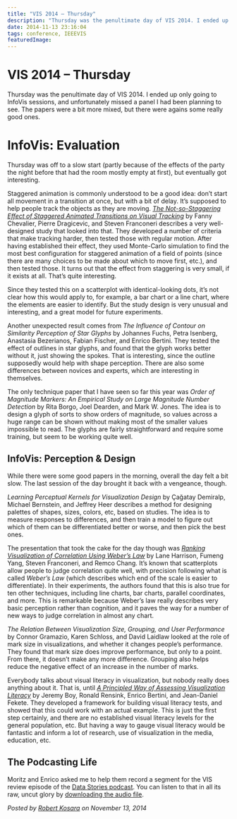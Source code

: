 ```yaml
---
title: "VIS 2014 – Thursday"
description: "Thursday was the penultimate day of VIS 2014. I ended up only going to InfoVis sessions, and unfortunately missed a panel I had been planning to see. The papers were a bit more mixed, but there were agains some really good ones."
date: 2014-11-13 23:16:04
tags: conference, IEEEVIS
featuredImage: 
---
```


# VIS 2014 – Thursday

Thursday was the penultimate day of VIS 2014. I ended up only going to InfoVis sessions, and unfortunately missed a panel I had been planning to see. The papers were a bit more mixed, but there were agains some really good ones.

<h1>InfoVis: Evaluation</h1>

Thursday was off to a slow start (partly because of the effects of the party the night before that had the room mostly empty at first), but eventually got interesting.

Staggered animation is commonly understood to be a good idea: don’t start all movement in a transition at once, but with a bit of delay. It’s supposed to help people track the objects as they are moving. <a href="http://fannychevalier.net/animations"><em>The Not-so-Staggering Effect of Staggered Animated Transitions on Visual Tracking</em></a> by Fanny Chevalier, Pierre Dragicevic, and Steven Franconeri describes a very well-designed study that looked into that. They developed a number of criteria that make tracking harder, then tested those with regular motion. After having established their effect, they used Monte-Carlo simulation to find the most best configuration for staggered animation of a field of points (since there are many choices to be made about which to move first, etc.), and then tested those. It turns out that the effect from staggering is very small, if it exists at all. That’s quite interesting.

Since they tested this on a scatterplot with identical-looking dots, it’s not clear how this would apply to, for example, a bar chart or a line chart, where the elements are easier to identify. But the study design is very unusual and interesting, and a great model for future experiments.

Another unexpected result comes from <em>The Influence of Contour on Similarity Perception of Star Glyphs</em> by Johannes Fuchs, Petra Isenberg, Anastasia Bezerianos, Fabian Fischer, and Enrico Bertini. They tested the effect of outlines in star glyphs, and found that the glyph works better without it, just showing the spokes. That is interesting, since the outline supposedly would help with shape perception. There are also some differences between novices and experts, which are interesting in themselves.

The only technique paper that I have seen so far this year was <em>Order of Magnitude Markers: An Empirical Study on Large Magnitude Number Detection</em> by Rita Borgo, Joel Dearden, and Mark W. Jones. The idea is to design a glyph of sorts to show orders of magnitude, so values across a huge range can be shown without making most of the smaller values impossible to read. The glyphs are fairly straightforward and require some training, but seem to be working quite well.

## InfoVis: Perception &amp; Design

While there were some good papers in the morning, overall the day felt a bit slow. The last session of the day brought it back with a vengeance, though.

<em>Learning Perceptual Kernels for Visualization Design</em> by Çağatay Demiralp, Michael Bernstein, and Jeffrey Heer describes a method for designing palettes of shapes, sizes, colors, etc, based on studies. The idea is to measure responses to differences, and then train a model to figure out which of them can be differentiated better or worse, and then pick the best ones.

The presentation that took the cake for the day though was <a href="http://github.com/TuftsVALT/ranking-correlation"><em>Ranking Visualization of Correlation Using Weber’s Law</em></a> by Lane Harrison, Fumeng Yang, Steven Franconeri, and Remco Chang. It’s known that scatterplots allow people to judge correlation quite well, with precision following what is called <em>Weber’s Law</em> (which describes which end of the scale is easier to differentiate). In their experiments, the authors found that this is also true for ten other techniques, including line charts, bar charts, parallel coordinates, and more. This is remarkable because Weber’s law really describes very basic perception rather than cognition, and it paves the way for a number of new ways to judge correlation in almost any chart.

<em>The Relation Between Visualization Size, Grouping, and User Performance</em> by Connor Gramazio, Karen Schloss, and David Laidlaw looked at the role of mark size in visualizations, and whether it changes people’s performance. They found that mark size does improve performance, but only to a point. From there, it doesn’t make any more difference. Grouping also helps reduce the negative effect of an increase in the number of marks.

Everybody talks about visual literacy in visualization, but nobody really does anything about it. That is, until <a href="http://peopleviz.gforge.inria.fr/trunk/vLiteracy/home/"><em>A Principled Way of Assessing Visualization Literacy</em></a> by Jeremy Boy, Ronald Rensink, Enrico Bertini, and Jean-Daniel Fekete. They developed a framework for building visual literacy tests, and showed that this could work with an actual example. This is just the first step certainly, and there are no established visual literacy levels for the general population, etc. But having a way to gauge visual literacy would be fantastic and inform a lot of research, use of visualization in the media, education, etc.

## The Podcasting Life

Moritz and Enrico asked me to help them record a segment for the VIS review episode of the <a href="http://datastori.es">Data Stories podcast</a>. You can listen to that in all its raw, uncut glory by <a href="https://www.dropbox.com/s/avrrkxio3shd3pr/vis-02.m4a?dl=0">downloading the audio file</a>.


_Posted by <a href="/about">Robert Kosara</a> on November 13, 2014_



